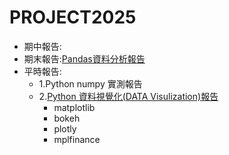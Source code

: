 # PROJECT2025
- 期中報告:
- 期末報告:[Pandas資料分析報告](pandas.md)
- 平時報告:
  - 1.Python numpy 實測報告
  - 2.[Python 資料視覺化(DATA Visulization)報告](DV.md)
    - matplotlib
    - bokeh
    - plotly
    - mplfinance
